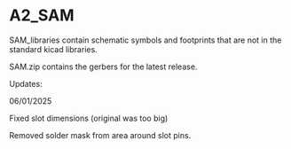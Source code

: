 # A2_SAM
SAM_libraries contain schematic symbols and footprints that are not in the standard kicad libraries.

SAM.zip contains the gerbers for the latest release.

Updates:

06/01/2025

Fixed slot dimensions (original was too big)

Removed solder mask from area around slot pins.


